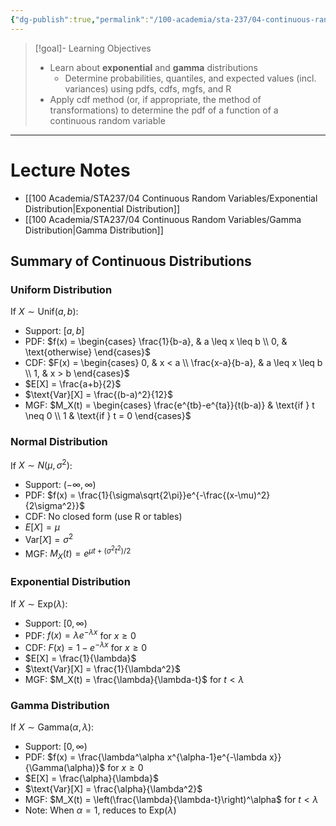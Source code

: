```yaml
---
{"dg-publish":true,"permalink":"/100-academia/sta-237/04-continuous-random-variables/week-9-even-more-continuous-r-vs/","tags":["lecture","note","stats","university"],"created":"2024-11-09T18:21:55.940-05:00","updated":"2024-11-10T16:08:31.044-05:00"}
---
```



> [!goal]- Learning Objectives
> - Learn about **exponential** and **gamma** distributions
>     - Determine probabilities, quantiles, and expected values (incl. variances) using pdfs, cdfs, mgfs, and R
> - Apply cdf method (or, if appropriate, the method of transformations) to determine the pdf of a function of a continuous random variable

---

# Lecture Notes

- [[100 Academia/STA237/04 Continuous Random Variables/Exponential Distribution\|Exponential Distribution]]
- [[100 Academia/STA237/04 Continuous Random Variables/Gamma Distribution\|Gamma Distribution]]

## Summary of Continuous Distributions

### Uniform Distribution

If $X \sim \text{Unif}(a,b)$:
- Support: $[a,b]$
- PDF: $f(x) = \begin{cases} \frac{1}{b-a}, & a \leq x \leq b \\ 0, & \text{otherwise} \end{cases}$
- CDF: $F(x) = \begin{cases} 0, & x < a \\ \frac{x-a}{b-a}, & a \leq x \leq b \\ 1, & x > b \end{cases}$
- $E[X] = \frac{a+b}{2}$
- $\text{Var}[X] = \frac{(b-a)^2}{12}$
- MGF: $M_X(t) = \begin{cases} \frac{e^{tb}-e^{ta}}{t(b-a)} & \text{if } t \neq 0 \\ 1 & \text{if } t = 0 \end{cases}$

### Normal Distribution

If $X \sim N(\mu,\sigma^2)$:
- Support: $(-\infty,\infty)$
- PDF: $f(x) = \frac{1}{\sigma\sqrt{2\pi}}e^{-\frac{(x-\mu)^2}{2\sigma^2}}$
- CDF: No closed form (use R or tables)
- $E[X] = \mu$
- $\text{Var}[X] = \sigma^2$
- MGF: $M_X(t) = e^{\mu t + (\sigma^2t^2)/2}$

### Exponential Distribution

If $X \sim \text{Exp}(\lambda)$:
- Support: $[0,\infty)$
- PDF: $f(x) = \lambda e^{-\lambda x}$ for $x \geq 0$
- CDF: $F(x) = 1-e^{-\lambda x}$ for $x \geq 0$
- $E[X] = \frac{1}{\lambda}$
- $\text{Var}[X] = \frac{1}{\lambda^2}$
- MGF: $M_X(t) = \frac{\lambda}{\lambda-t}$ for $t < \lambda$

### Gamma Distribution

If $X \sim \text{Gamma}(\alpha,\lambda)$:
- Support: $[0,\infty)$
- PDF: $f(x) = \frac{\lambda^\alpha x^{\alpha-1}e^{-\lambda x}}{\Gamma(\alpha)}$ for $x \geq 0$
- $E[X] = \frac{\alpha}{\lambda}$
- $\text{Var}[X] = \frac{\alpha}{\lambda^2}$
- MGF: $M_X(t) = \left(\frac{\lambda}{\lambda-t}\right)^\alpha$ for $t < \lambda$
- Note: When $\alpha = 1$, reduces to $\text{Exp}(\lambda)$